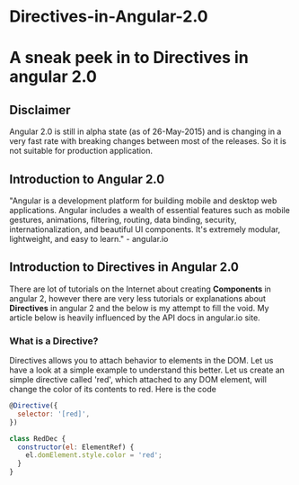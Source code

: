 # Directives-in-Angular-2.0
# A sneak peek in to Directives in angular 2.0

## Disclaimer
Angular 2.0 is still in alpha state (as of 26-May-2015) and is changing in a very fast rate with breaking changes between most of the releases. So it is not suitable for production application. 

## Introduction to Angular 2.0
"Angular is a development platform for building mobile and desktop web applications. Angular includes a wealth of essential features such as mobile gestures, animations, filtering, routing, data binding, security, internationalization, and beautiful UI components. It's extremely modular, lightweight, and easy to learn." - angular.io

## Introduction to Directives in Angular 2.0
There are lot of tutorials on the Internet about creating **Components** in angular 2, however there are very less tutorials or explanations about **Directives** in angular 2 and the below is my attempt to fill the void. My article below is heavily influenced by the API docs in angular.io site.

### What is a Directive?
<!-- A directive can be an existing DOM element or an attribute or an custom angular element, whose default behavior is altered. -->
Directives allows you to attach behavior to elements in the DOM. 
Let us have a look at a simple example to understand this better. Let us create an simple directive called 'red', which attached to any DOM element, will change the color of its contents to red. Here is the code

```javascript
@Directive({
  selector: '[red]',
})

class RedDec {
  constructor(el: ElementRef) {
    el.domElement.style.color = 'red';
  }
}
```